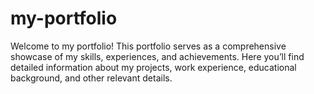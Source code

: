 # my-portfolio
Welcome to my portfolio! This portfolio serves as a comprehensive showcase of my skills, experiences, and achievements. Here you’ll find detailed information about my projects, work experience, educational background, and other relevant details.
